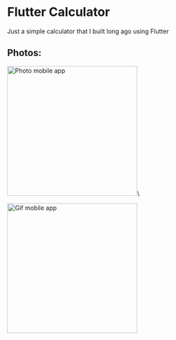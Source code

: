 # Flutter Calculator

Just a simple calculator that I built long ago using Flutter

## Photos:

<img src="https://i.imgur.com/j9NiGAk.png?1" alt="Photo mobile app" width="300"/>\

<img src="https://i.imgur.com/OXMYCSU.gifv" alt="Gif mobile app" width="300"/>
